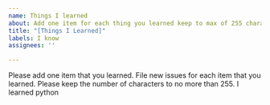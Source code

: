 ```yaml
---
name: Things I learned
about: Add one item for each thing you learned keep to max of 255 characters
title: "[Things I Learned]"
labels: I know
assignees: ''

---
```


Please add one item that you learned.  File new issues for each item that you learned.  Please keep the number of characters to no more than 255.
I learned python

